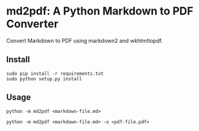 # md2pdf: A Python Markdown to PDF Converter

Convert Markdown to PDF using markdown2 and wkhtmltopdf.

## Install
```
sudo pip install -r requirements.txt
sudo python setup.py install
```

## Usage
```
python -m md2pdf <markdown-file.md>
```

```
python -m md2pdf <markdown-file.md> -o <pdf-file.pdf>
```

